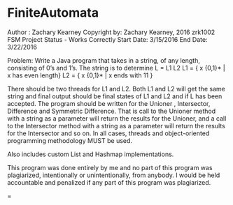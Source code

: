 # FiniteAutomata

Author : Zachary Kearney
Copyright by: Zachary Kearney, 2016
zrk1002
FSM Project
Status - Works Correctly
Start Date: 3/15/2016
End Date: 3/22/2016

Problem: 
Write a Java program that takes in a string, of any length, consisting of 0’s and 1’s. The string is to determine
	L = L1  L2 
	L1 = { x  {0,1}* | x has even length}
	L2 = { x  {0,1}* | x ends with 11 }

There should be two threads for L1 and L2.
Both L1 and L2  will get the same string and final output should be final states of  L1 and L2  and if L has been accepted.
The program should be written for the Unioner , Intersector, Difference and  Symmetric Difference.
That is call to the Unioner method with a string as a parameter will return the results for the Unioner,
and a call to the Intersector method with a string as a parameter will return the results for the Intersector and so on.
In all cases, threads and object-oriented programming methodology MUST be used.

Also includes custom List and Hashmap implementations.

This program was done entirely by me and no part of this program was plagiarized, intentionally or unintentionally, from anybody.
I would be held accountable and penalized if any part of this program was plagiarized.

=
